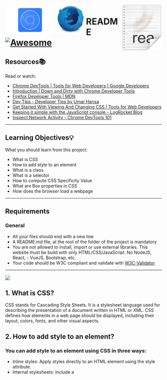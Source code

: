 <img src="icon.png" align="right"/>
<img src="chrome.png" align="left" width="150" style="margin: 5px;"/>
<img src="firefox.png" align="left" width="90" style="margin: 5px;"/>

# README [![Awesome](https://cdn.jsdelivr.net/gh/sindresorhus/awesome@d7305f38d29fed78fa85652e3a63e154dd8e8829/media/badge.svg)](https://github.com/sindresorhus/awesome#readme)

## Resources:books:
Read or watch:
* [Chrome DevTools | Tools for Web Developers | Google Developers](https://developer.chrome.com/docs/devtools/)
* [Introduction | Down and Dirty with Chrome Developer Tools](https://blittle.github.io/chrome-dev-tools/)
* [Firefox Developer Tools | MDN](https://firefox-source-docs.mozilla.org/devtools-user/index.html)
* [Dev Tips - Developer Tips by Umar Hansa](https://umaar.com/dev-tips/)
* [Get Started With Viewing And Changing CSS | Tools for Web Developers](https://developer.chrome.com/docs/devtools/)
* [Keeping it simple with the JavaScript console - LogRocket Blog](https://blog.logrocket.com/keeping-it-simple-with-the-javascript-console/)
* [Inspect Network Activity - Chrome DevTools 101](https://www.youtube.com/watch?v=e1gAyQuIFQo&ab_channel=GoogleChromeDevelopers)
---

## Learning Objectives:bulb:
What you should learn from this project:

- What is CSS
- How to add style to an element
- What is a class
- What is a selector
- How to compute CSS Specificity Value
- What are Box properties in CSS
- How does the browser load a webpage
---

## Requirements
### General
- All your files should end with a new line
- A README.md file, at the root of the folder of the project is mandatory
- You are not allowed to install, import or use external libraries. This website must be build with only HTML/CSS/JavaScript. No NodeJS, React, - VueJS, Bootstrap, etc.
- Your code should be W3C compliant and validate with [W3C-Validator](https://github.com/hs-hq/W3C-Validator)
---
<img src="images/infografia.png" align="center" />

## 1. What is CSS?
CSS stands for Cascading Style Sheets. It is a stylesheet language used for describing the presentation of a document written in HTML or XML. CSS defines how elements in a web page should be displayed, including their layout, colors, fonts, and other visual aspects.

## 2. How to add style to an element?
### You can add style to an element using CSS in three ways:

- Inline styles: Apply styles directly to an HTML element using the style attribute.
- Internal stylesheets: Include a <style> element within the <head> section of your HTML document.
- External stylesheets: Create a separate CSS file and link it to your HTML document using the <link> element.

## 3. What is a class?
In CSS, a class is a way to define a group of elements that share a common set of styles. It allows you to apply the same style to multiple elements without repeating the style definitions. You can add a class to an HTML element by including the class attribute and giving it a name.

## 4. What is a selector?
A selector in CSS is used to target and select specific HTML elements to apply styles to. Selectors can be based on element names, class names, IDs, attributes, or other criteria. They define the scope of the styles you want to apply. For example, the selector p targets all <p> elements, while .highlight targets all elements with the class "highlight".

## 5. How to compute CSS Specificity Value?
CSS specificity is a value assigned to CSS selectors that determines which styles are applied to an element when multiple conflicting styles exist. Specificity is calculated based on the selector's components. The general rule is that the more specific a selector is, the higher its specificity value. Specificity is represented by a four-part value: a, b, c, d.

## 6. To calculate the specificity value:

Count the number of ID selectors (#) in the selector and assign it to a.
Count the number of class selectors, attribute selectors, and pseudo-classes (. [] :) in the selector and assign it to b.
Count the number of element selectors and pseudo-elements (tag ::) in the selector and assign it to c.
Assign d a value of 0 for universal selectors (*) and combinators (+, ~, >).
For example, the selector div#myId.highlight has a specificity value of 1, 2, 0, 0 (1 ID selector, 2 class selectors).

## 7. What are Box properties in CSS?
Box properties in CSS refer to a set of properties that define the dimensions, spacing, and appearance of an element's box model. The box model consists of the content area, padding, border, and margin of an element.

## 8. Some common box properties include:

width and height: Specify the dimensions of the content area.
padding: Defines the space between the content and the border.
border: Sets the style, width, and color of the border around the content area.
margin: Controls the space between the element and its neighboring elements.
How does the browser load a webpage?
When a browser loads a webpage, it follows these general steps:

Retrieving the HTML: The browser sends a request to the server and retrieves the HTML document.
Parsing the HTML: The browser parses the HTML document to construct the Document Object Model (DOM), representing the structure of the webpage.

## Author
- **Manuel Zambrano** - [mnlazs](https://github.com/mnlazs) :rage4:
